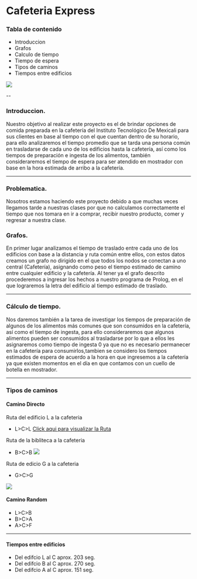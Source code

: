 # Cafeteria Express


### Tabla de contenido



 * Introduccion
 * Grafos
 * Calculo de  tiempo
 * Tiempo de espera
 * Tipos de caminos
 * Tiempos entre edificios
 
![](https://gitlab.com/mikyackerman/cafeteriaExpress/blob/master/cafe.jpg) 

--

### Introduccion.

Nuestro objetivo al realizar este proyecto es el de brindar opciones de comida preparada en la cafetería del Instituto Tecnológico De Mexicali para sus clientes en base al tiempo con el que cuentan dentro de su horario, para ello analizaremos el tiempo promedio que se tarda una persona común en trasladarse de cada uno de los edificios hasta la cafetería, así como los tiempos de preparación e ingesta de los alimentos, también consideraremos el tiempo de espera para ser atendido en mostrador con base en la hora estimada de arribo a la cafetería.

---

###  Problematica.

Nosotros estamos haciendo este proyecto debido a que muchas veces llegamos tarde a nuestras clases por que no calculamos correctamente el tiempo que nos tomara en ir a comprar, recibir nuestro producto, comer y regresar a nuestra clase.


### Grafos.

En primer lugar analizamos el tiempo de traslado entre cada uno de los edificios con base a la distancia y ruta común entre ellos, con estos datos creamos un grafo no dirigido en el que todos los nodos se conectan a uno central (Cafetería), asignando como peso el tiempo estimado de camino entre cualquier edificio y la cafetería. Al tener ya el grafo descrito procederemos a ingresar los hechos a nuestro programa de Prolog, en el que lograremos la letra del edificio al tiempo estimado de traslado.

---

### Cálculo de tiempo.

Nos daremos también a la tarea de investigar los tiempos de preparación de algunos de los alimentos más comunes que son consumidos en la cafetería, así como el tiempo de ingesta, para ello consideraremos que algunos alimentos pueden ser consumidos al trasladarse por lo que a ellos les asignaremos como tiempo de ingesta 0 ya que no es necesario permanecer en la cafetería para consumirlos,tambien se considero los  tiempos estimados de espera de acuerdo a la hora en que ingresemos a la cafetería ya que existen momentos en el día en que contamos con un cuello de botella en mostrador.

---

### Tipos de caminos

#### Camino Directo

Ruta del edificio L a la  cafeteria
- L>C>L
[Click aqui para visualizar la Ruta](https://github.com/migueshock/cafeteriaExpress/blob/master/ejemplo.jpg)


Ruta de la bibliteca  a la cafeteria
- B>C>B
![](https://github.com/migueshock/cafeteriaExpress/blob/master/ruta%20B%20a%20cefeteria.jpg)

Ruta de edicio G a la cafeteria
- G>C>G

![](https://github.com/migueshock/cafeteriaExpress/blob/master/Cafeteria%20a%20edificio%20G.jpg)


#### Camino Random

- L>C>B
- B>C>A
- A>C>F


---

#### Tiempos entre edificios

- Del edifcio L al C aprox. 203 seg.
- Del edifcio B al C aprox. 270 seg.
- Del edifcio A al C aprox. 151 seg.



